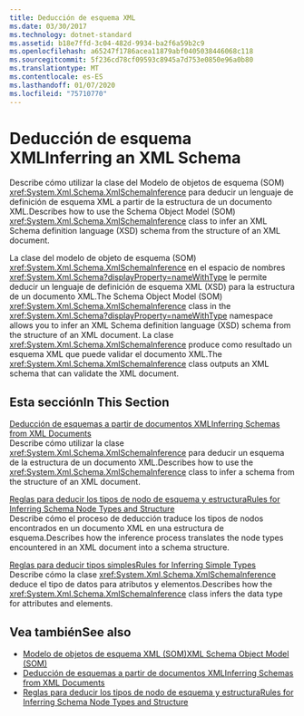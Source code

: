 ```yaml
---
title: Deducción de esquema XML
ms.date: 03/30/2017
ms.technology: dotnet-standard
ms.assetid: b18e7ffd-3c04-482d-9934-ba2f6a59b2c9
ms.openlocfilehash: a65247f1786acea11879abf0405038446068c118
ms.sourcegitcommit: 5f236cd78cf09593c8945a7d753e0850e96a0b80
ms.translationtype: MT
ms.contentlocale: es-ES
ms.lasthandoff: 01/07/2020
ms.locfileid: "75710770"
---
```

# <a name="inferring-an-xml-schema"></a><span data-ttu-id="4d6f7-102">Deducción de esquema XML</span><span class="sxs-lookup"><span data-stu-id="4d6f7-102">Inferring an XML Schema</span></span>
<span data-ttu-id="4d6f7-103">Describe cómo utilizar la clase del Modelo de objetos de esquema (SOM) <xref:System.Xml.Schema.XmlSchemaInference> para deducir un lenguaje de definición de esquema XML a partir de la estructura de un documento XML.</span><span class="sxs-lookup"><span data-stu-id="4d6f7-103">Describes how to use the Schema Object Model (SOM) <xref:System.Xml.Schema.XmlSchemaInference> class to infer an XML Schema definition language (XSD) schema from the structure of an XML document.</span></span>  
  
 <span data-ttu-id="4d6f7-104">La clase del modelo de objeto de esquema (SOM) <xref:System.Xml.Schema.XmlSchemaInference> en el espacio de nombres <xref:System.Xml.Schema?displayProperty=nameWithType> le permite deducir un lenguaje de definición de esquema XML (XSD) para la estructura de un documento XML.</span><span class="sxs-lookup"><span data-stu-id="4d6f7-104">The Schema Object Model (SOM) <xref:System.Xml.Schema.XmlSchemaInference> class in the <xref:System.Xml.Schema?displayProperty=nameWithType> namespace allows you to infer an XML Schema definition language (XSD) schema from the structure of an XML document.</span></span> <span data-ttu-id="4d6f7-105">La clase <xref:System.Xml.Schema.XmlSchemaInference> produce como resultado un esquema XML que puede validar el documento XML.</span><span class="sxs-lookup"><span data-stu-id="4d6f7-105">The <xref:System.Xml.Schema.XmlSchemaInference> class outputs an XML schema that can validate the XML document.</span></span>  
  
## <a name="in-this-section"></a><span data-ttu-id="4d6f7-106">Esta sección</span><span class="sxs-lookup"><span data-stu-id="4d6f7-106">In This Section</span></span>  
 [<span data-ttu-id="4d6f7-107">Deducción de esquemas a partir de documentos XML</span><span class="sxs-lookup"><span data-stu-id="4d6f7-107">Inferring Schemas from XML Documents</span></span>](../../../../docs/standard/data/xml/inferring-schemas-from-xml-documents.md)  
 <span data-ttu-id="4d6f7-108">Describe cómo utilizar la clase <xref:System.Xml.Schema.XmlSchemaInference> para deducir un esquema de la estructura de un documento XML.</span><span class="sxs-lookup"><span data-stu-id="4d6f7-108">Describes how to use the <xref:System.Xml.Schema.XmlSchemaInference> class to infer a schema from the structure of an XML document.</span></span>  
  
 [<span data-ttu-id="4d6f7-109">Reglas para deducir los tipos de nodo de esquema y estructura</span><span class="sxs-lookup"><span data-stu-id="4d6f7-109">Rules for Inferring Schema Node Types and Structure</span></span>](../../../../docs/standard/data/xml/rules-for-inferring-schema-node-types-and-structure.md)  
 <span data-ttu-id="4d6f7-110">Describe cómo el proceso de deducción traduce los tipos de nodos encontrados en un documento XML en una estructura de esquema.</span><span class="sxs-lookup"><span data-stu-id="4d6f7-110">Describes how the inference process translates the node types encountered in an XML document into a schema structure.</span></span>  
  
 [<span data-ttu-id="4d6f7-111">Reglas para deducir tipos simples</span><span class="sxs-lookup"><span data-stu-id="4d6f7-111">Rules for Inferring Simple Types</span></span>](../../../../docs/standard/data/xml/rules-for-inferring-simple-types.md)  
 <span data-ttu-id="4d6f7-112">Describe cómo la clase <xref:System.Xml.Schema.XmlSchemaInference> deduce el tipo de datos para atributos y elementos.</span><span class="sxs-lookup"><span data-stu-id="4d6f7-112">Describes how the <xref:System.Xml.Schema.XmlSchemaInference> class infers the data type for attributes and elements.</span></span>  
  
## <a name="see-also"></a><span data-ttu-id="4d6f7-113">Vea también</span><span class="sxs-lookup"><span data-stu-id="4d6f7-113">See also</span></span>

- [<span data-ttu-id="4d6f7-114">Modelo de objetos de esquema XML (SOM)</span><span class="sxs-lookup"><span data-stu-id="4d6f7-114">XML Schema Object Model (SOM)</span></span>](../../../../docs/standard/data/xml/xml-schema-object-model-som.md)
- [<span data-ttu-id="4d6f7-115">Deducción de esquemas a partir de documentos XML</span><span class="sxs-lookup"><span data-stu-id="4d6f7-115">Inferring Schemas from XML Documents</span></span>](../../../../docs/standard/data/xml/inferring-schemas-from-xml-documents.md)
- [<span data-ttu-id="4d6f7-116">Reglas para deducir los tipos de nodo de esquema y estructura</span><span class="sxs-lookup"><span data-stu-id="4d6f7-116">Rules for Inferring Schema Node Types and Structure</span></span>](../../../../docs/standard/data/xml/rules-for-inferring-schema-node-types-and-structure.md)
